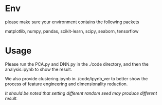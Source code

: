 # Env

please make sure your environment contains the following packets

matplotlib, numpy, pandas, scikit-learn, scipy, seaborn, tensorflow

# Usage

Please run the PCA.py and DNN.py in the ./code directory, and then the analysis.ipynb to show the result.

We also provide clustering.ipynb in ./code/ipynb_ver to better show the process of feature engineering and dimensionality reduction.

*It should be noted that setting different random seed may produce different result.*
